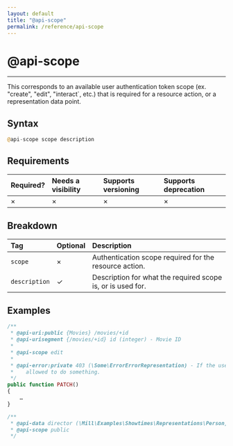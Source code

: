 ```yaml
---
layout: default
title: "@api-scope"
permalink: /reference/api-scope
---
```


# @api-scope
---

This corresponds to an available user authentication token scope (ex. "create",
"edit", "interact`, etc.) that is required for a resource action, or a
representation data point.

## Syntax
```php
@api-scope scope description
```

## Requirements

| Required? | Needs a visibility | Supports versioning | Supports deprecation |
| :--- | :--- | :--- | :--- |
| × | × | × | × |

## Breakdown

| Tag | Optional | Description |
| :--- | :--- | :--- |
| `scope` | × | Authentication scope required for the resource action. |
| `description` | ✓ | Description for what the required scope is, or is used for. |

## Examples
```php
/**
 * @api-uri:public {Movies} /movies/+id
 * @api-urisegment {/movies/+id} id (integer) - Movie ID
 *
 * @api-scope edit
 *
 * @api-error:private 403 (\Some\ErrorErrorRepresentation) - If the user isn't
 *    allowed to do something.
 */
public function PATCH()
{
    …
}
```

```php
/**
 * @api-data director (\Mill\Examples\Showtimes\Representations\Person) - Director
 * @api-scope public
 */
```
